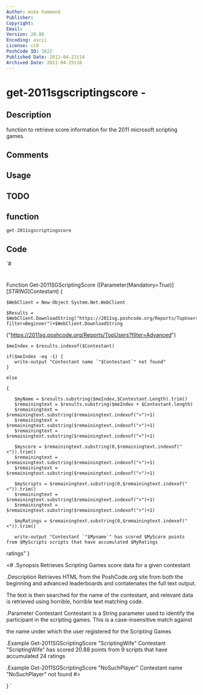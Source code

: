 ```yaml
---
Author: mike hammond
Publisher: 
Copyright: 
Email: 
Version: 20.88
Encoding: ascii
License: cc0
PoshCode ID: 2622
Published Date: 2011-04-21t14
Archived Date: 2011-04-25t16
---
```


# get-2011sgscriptingscore - 

## Description

function to retrieve score information for the 2011 microsoft scripting games.

## Comments



## Usage



## TODO



## function

`get-2011sgscriptingscore`

## Code

`#
 #
 Function Get-2011SGScriptingScore ([Parameter(Mandatory=$True)][STRING]$Contestant) {
 
    $WebClient = New-Object System.Net.WebClient
 
    $Results = $WebClient.DownloadString("https://2011sg.poshcode.org/Reports/TopUsers?filter=Beginner")+$WebClient.DownloadString
 
 ("https://2011sg.poshcode.org/Reports/TopUsers?filter=Advanced")
 
    $meIndex = $results.indexof($Contestant)
 
    if($meIndex -eq -1) {
       write-output "Contestant name `"$Contestant`" not found"
    } 
    
    else 
    
    {
 
       $myName = $results.substring($meIndex,$Contestant.Length).trim()
       $remainingtext = $results.substring($meIndex + $Contestant.length)
       $remainingtext = $remainingtext.substring($remainingtext.indexof(">")+1)
       $remainingtext = $remainingtext.substring($remainingtext.indexof(">")+1)
       $remainingtext = $remainingtext.substring($remainingtext.indexof(">")+1)
    
       $myscore = $remainingtext.substring(0,$remainingtext.indexof("<")).trim()
       $remainingtext = $remainingtext.substring($remainingtext.indexof(">")+1)
       $remainingtext = $remainingtext.substring($remainingtext.indexof(">")+1)
    
       $myScripts = $remainingtext.substring(0,$remainingtext.indexof("<")).trim()
       $remainingtext = $remainingtext.substring($remainingtext.indexof(">")+1)
       $remainingtext = $remainingtext.substring($remainingtext.indexof(">")+1)
    
       $myRatings = $remainingtext.substring(0,$remainingtext.indexof("<")).trim()
 
       write-output "Contestant `"$Myname`" has scored $MyScore points from $MyScripts scripts that have accumulated $MyRatings 
 
 ratings"
    }
 
 <#
 .Synopsis
 Retrieves Scripting Games score data for a given contestant
 
 .Description
 Retrieves HTML from the PoshCode.org site from both the beginning and advanced leaderboards and contatenates the full text output.  
 
 The text is then searched for the name of the contestant, and relevant data is retrieved using horrible, horrible text matching code.
 
 .Parameter Contestant
 Contestant is a String parameter used to identify the participant in the scripting games.  This is a case-insensitive match against 
 
 the name under which the user registered for the Scripting Games
 
 .Example
 Get-2011SGScriptingScore "ScriptingWife"
 Contestant "ScriptingWife" has scored 20.88 points from 9 scripts that have accumulated 24 ratings
 
 .Example
 Get-2011SGScriptingScore "NoSuchPlayer"
 Contestant name "NoSuchPlayer" not found
 #>
 
 }
`


